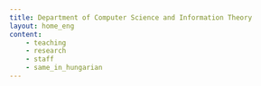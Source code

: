 ```yaml
---
title: Department of Computer Science and Information Theory
layout: home_eng
content:
    - teaching
    - research
    - staff
    - same_in_hungarian
---
```

